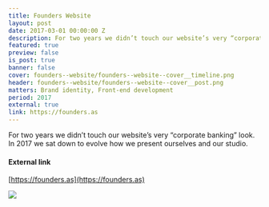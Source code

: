 ```yaml
---
title: Founders Website
layout: post
date: 2017-03-01 00:00:00 Z
description: For two years we didn’t touch our website’s very “corporate banking” look. In 2017 we sat down to evolve how we present ourselves and our studio.
featured: true
preview: false
is_post: true
banner: false
cover: founders--website/founders--website--cover__timeline.png
header: founders--website/founders--website--cover__post.png
matters: Brand identity, Front-end development
period: 2017
external: true
link: https://founders.as
---
```


For two years we didn’t touch our website’s very “corporate banking” look. In 2017 we sat down to evolve how we present ourselves and our studio.

#### External link

[https://founders.as](https://founders.as)

![](../../assets/images/posts/founders--website/founders--website--content--0.png)
